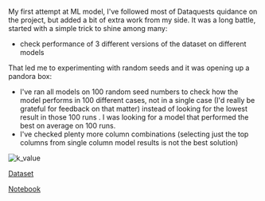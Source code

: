 My first attempt at ML model, I've followed most of Dataquests quidance on the project, but added a bit of extra work from my side. It was a long battle, started with a simple trick to shine among many:
* check performance of 3 different versions of the dataset on different models

That led me to experimenting with random seeds and it was opening up a pandora box:
* I've ran all models on 100 random seed numbers to check how the model performs in 100 different cases, not in a single case (I'd really be grateful for feedback on that matter) instead of looking for the lowest result in those 100 runs . I was looking for a model that performed the best on average on 100 runs.
* I've checked plenty more column combinations (selecting just the top columns from single column model results is not the best solution)


![k_value](https://user-images.githubusercontent.com/87883118/144155457-4160caac-95c9-4ce8-adc7-33c235042f22.png)


[Dataset](https://archive.ics.uci.edu/ml/datasets/automobile) 

[Notebook](https://github.com/grumpyclimber/portfolio/tree/main/ML_intro_car_prices/cars_ml_small.ipynb) 
